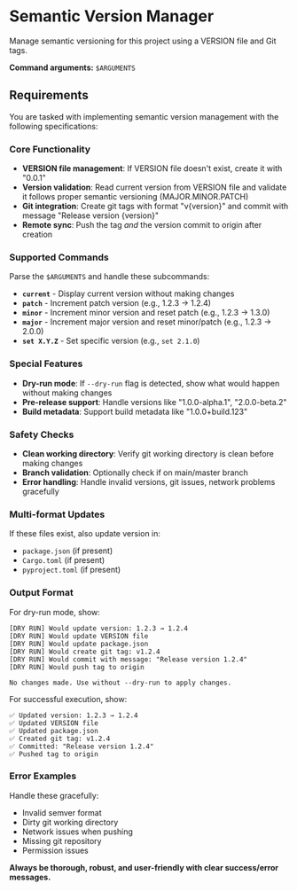 # Semantic Version Manager

Manage semantic versioning for this project using a VERSION file and Git tags.

**Command arguments:** `$ARGUMENTS`

## Requirements

You are tasked with implementing semantic version management with the following specifications:

### Core Functionality
- **VERSION file management**: If VERSION file doesn't exist, create it with "0.0.1"
- **Version validation**: Read current version from VERSION file and validate it follows proper semantic versioning (MAJOR.MINOR.PATCH)
- **Git integration**: Create git tags with format "v{version}" and commit with message "Release version {version}"
- **Remote sync**: Push the tag _and_ the version commit to origin after creation

### Supported Commands
Parse the `$ARGUMENTS` and handle these subcommands:

- **`current`** - Display current version without making changes
- **`patch`** - Increment patch version (e.g., 1.2.3 → 1.2.4)
- **`minor`** - Increment minor version and reset patch (e.g., 1.2.3 → 1.3.0)
- **`major`** - Increment major version and reset minor/patch (e.g., 1.2.3 → 2.0.0)
- **`set X.Y.Z`** - Set specific version (e.g., `set 2.1.0`)

### Special Features
- **Dry-run mode**: If `--dry-run` flag is detected, show what would happen without making changes
- **Pre-release support**: Handle versions like "1.0.0-alpha.1", "2.0.0-beta.2"
- **Build metadata**: Support build metadata like "1.0.0+build.123"

### Safety Checks
- **Clean working directory**: Verify git working directory is clean before making changes
- **Branch validation**: Optionally check if on main/master branch
- **Error handling**: Handle invalid versions, git issues, network problems gracefully

### Multi-format Updates
If these files exist, also update version in:
- `package.json` (if present)
- `Cargo.toml` (if present)
- `pyproject.toml` (if present)

### Output Format
For dry-run mode, show:
```
[DRY RUN] Would update version: 1.2.3 → 1.2.4
[DRY RUN] Would update VERSION file
[DRY RUN] Would update package.json
[DRY RUN] Would create git tag: v1.2.4
[DRY RUN] Would commit with message: "Release version 1.2.4"
[DRY RUN] Would push tag to origin

No changes made. Use without --dry-run to apply changes.
```

For successful execution, show:
```
✅ Updated version: 1.2.3 → 1.2.4
✅ Updated VERSION file
✅ Updated package.json
✅ Created git tag: v1.2.4
✅ Committed: "Release version 1.2.4"
✅ Pushed tag to origin
```

### Error Examples
Handle these gracefully:
- Invalid semver format
- Dirty git working directory
- Network issues when pushing
- Missing git repository
- Permission issues

**Always be thorough, robust, and user-friendly with clear success/error messages.**